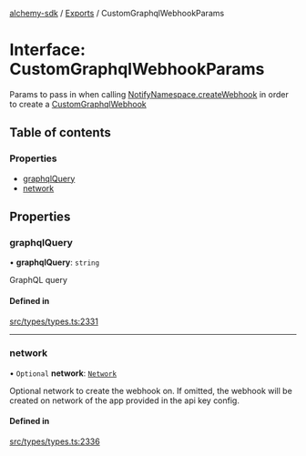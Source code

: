 [alchemy-sdk](../README.md) / [Exports](../modules.md) / CustomGraphqlWebhookParams

# Interface: CustomGraphqlWebhookParams

Params to pass in when calling [NotifyNamespace.createWebhook](../classes/NotifyNamespace.md#createwebhook) in order
to create a [CustomGraphqlWebhook](CustomGraphqlWebhook.md)

## Table of contents

### Properties

- [graphqlQuery](CustomGraphqlWebhookParams.md#graphqlquery)
- [network](CustomGraphqlWebhookParams.md#network)

## Properties

### graphqlQuery

• **graphqlQuery**: `string`

GraphQL query

#### Defined in

[src/types/types.ts:2331](https://github.com/alchemyplatform/alchemy-sdk-js/blob/8dc500a/src/types/types.ts#L2331)

___

### network

• `Optional` **network**: [`Network`](../enums/Network.md)

Optional network to create the webhook on. If omitted, the webhook will be
created on network of the app provided in the api key config.

#### Defined in

[src/types/types.ts:2336](https://github.com/alchemyplatform/alchemy-sdk-js/blob/8dc500a/src/types/types.ts#L2336)
